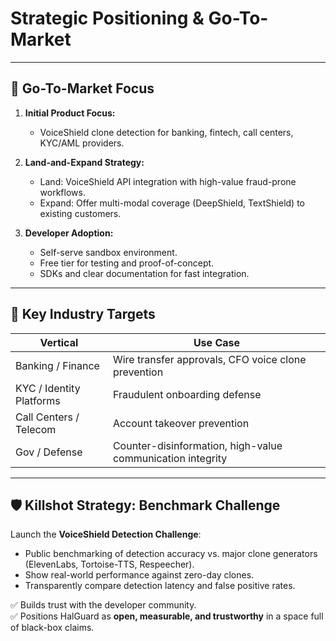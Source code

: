 # Strategic Positioning & Go-To-Market

---

## 🌱 Go-To-Market Focus

1. **Initial Product Focus:**  
   - VoiceShield clone detection for banking, fintech, call centers, KYC/AML providers.

2. **Land-and-Expand Strategy:**  
   - Land: VoiceShield API integration with high-value fraud-prone workflows.  
   - Expand: Offer multi-modal coverage (DeepShield, TextShield) to existing customers.

3. **Developer Adoption:**  
   - Self-serve sandbox environment.  
   - Free tier for testing and proof-of-concept.  
   - SDKs and clear documentation for fast integration.

---

## 🏦 Key Industry Targets

| Vertical                | Use Case                              |
|-------------------------|----------------------------------------|
| Banking / Finance        | Wire transfer approvals, CFO voice clone prevention |
| KYC / Identity Platforms | Fraudulent onboarding defense        |
| Call Centers / Telecom   | Account takeover prevention          |
| Gov / Defense            | Counter-disinformation, high-value communication integrity |

---

## 🛡️ Killshot Strategy: Benchmark Challenge

Launch the **VoiceShield Detection Challenge**:

- Public benchmarking of detection accuracy vs. major clone generators (ElevenLabs, Tortoise-TTS, Respeecher).
- Show real-world performance against zero-day clones.
- Transparently compare detection latency and false positive rates.

✅ Builds trust with the developer community.  
✅ Positions HalGuard as **open, measurable, and trustworthy** in a space full of black-box claims.
